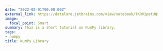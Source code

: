 ```yaml
---
date: "2022-02-01T00:00:00Z"
external_link: https://datalore.jetbrains.com/view/notebook/TKRVIpetUQsu76jCqw5qo7
image:
  focal_point: Smart
summary: This is a short tutorial on NumPy library.
tags:
- numpy
title: NumPy Library
---
```


